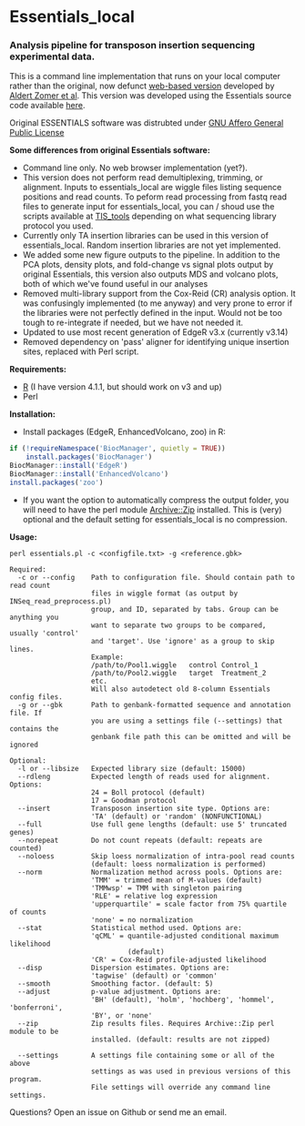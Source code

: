 # Essentials_local

### Analysis pipeline for transposon insertion sequencing experimental data.

This is a command line implementation that runs on your local computer rather than the original, now defunct [web-based version](http://bamics2.cmbi.ru.nl/websoftware/essentials/essentials_start.php
) developed by [Aldert Zomer et al](https://journals.plos.org/plosone/article?id=10.1371/journal.pone.0043012). This version was developed using the Essentials source code available [here](https://trac.nbic.nl/essentials/browser).  

Original ESSENTIALS software was distrubted under [GNU Affero General Public License](https://trac.nbic.nl/essentials/wiki/license)

**Some differences from original Essentials software:**

* Command line only. No web browser implementation (yet?).
* This version does not perform read demultiplexing, trimming, or alignment. Inputs to essentials\_local are wiggle files listing sequence positions and read counts. To peform read processing from fastq read files to generate input for essentials\_local, you can / shoud use the scripts available at [TIS_tools](https://github.com/egonozer/TIS_tools) depending on what sequencing library protocol you used.
* Currently only TA insertion libraries can be used in this version of essentials\_local. Random insertion libraries are not yet implemented.
* We added some new figure outputs to the pipeline. In addition to the PCA plots, density plots, and fold-change vs signal plots output by original Essentials, this version also outputs MDS and volcano plots, both of which we've found useful in our analyses
* Removed multi-library support from the Cox-Reid (CR) analysis option. It was confusingly implemented (to me anyway) and very prone to error if the libraries were not perfectly defined in the input. Would not be too tough to re-integrate if needed, but we have not needed it. 
* Updated to use most recent generation of EdgeR v3.x (currently v3.14)
* Removed dependency on 'pass' aligner for identifying unique insertion sites, replaced with Perl script.

**Requirements:** 
   
* [R](https://cloud.r-project.org/) (I have version 4.1.1, but should work on v3 and up)  
* Perl  

**Installation:**  

* Install packages (EdgeR, EnhancedVolcano, zoo) in R: 

```r
if (!requireNamespace('BiocManager', quietly = TRUE))
    install.packages('BiocManager')        
BiocManager::install('EdgeR')
BiocManager::install('EnhancedVolcano')
install.packages('zoo')
```

* If you want the option to automatically compress the output folder, you will need to have the perl module [Archive::Zip](https://metacpan.org/pod/Archive::Zip) installed. This is (very) optional and the default setting for essentials\_local is no compression. 
 

**Usage:**

`perl essentials.pl -c <configfile.txt> -g <reference.gbk>` 

```
Required:
  -c or --config    Path to configuration file. Should contain path to read count
                    files in wiggle format (as output by INSeq_read_preprocess.pl)
                    group, and ID, separated by tabs. Group can be anything you
                    want to separate two groups to be compared, usually 'control'
                    and 'target'. Use 'ignore' as a group to skip lines.
                    Example:
                    /path/to/Pool1.wiggle   control Control_1
                    /path/to/Pool2.wiggle   target  Treatment_2
                    etc.
                    Will also autodetect old 8-column Essentials config files.
  -g or --gbk       Path to genbank-formatted sequence and annotation file. If
                    you are using a settings file (--settings) that contains the
                    genbank file path this can be omitted and will be ignored

Optional:
  -l or --libsize   Expected library size (default: 15000)
  --rdleng          Expected length of reads used for alignment. Options:
                    24 = Boll protocol (default)
                    17 = Goodman protocol
  --insert          Transposon insertion site type. Options are:
                    'TA' (default) or 'random' (NONFUNCTIONAL)                    
  --full            Use full gene lengths (default: use 5' truncated genes)
  --norepeat        Do not count repeats (default: repeats are counted)
  --noloess         Skip loess normalization of intra-pool read counts
                    (default: loess normalization is performed)
  --norm            Normalization method across pools. Options are:
                    'TMM' = trimmed mean of M-values (default)
                    'TMMwsp' = TMM with singleton pairing
                    'RLE' = relative log expression
                    'upperquartile' = scale factor from 75% quartile of counts
                    'none' = no normalization
  --stat            Statistical method used. Options are:
                    'qCML' = quantile-adjusted conditional maximum likelihood
                             (default)
                    'CR' = Cox-Reid profile-adjusted likelihood
  --disp            Dispersion estimates. Options are:
                    'tagwise' (default) or 'common'
  --smooth          Smoothing factor. (default: 5)
  --adjust          p-value adjustment. Options are:
                    'BH' (default), 'holm', 'hochberg', 'hommel', 'bonferroni',
                    'BY', or 'none'
  --zip             Zip results files. Requires Archive::Zip perl module to be
                    installed. (default: results are not zipped)

  --settings        A settings file containing some or all of the above
                    settings as was used in previous versions of this program.
                    File settings will override any command line settings.
```                    

Questions? Open an issue on Github or send me an email.
